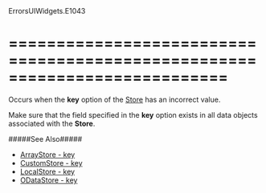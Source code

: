 <!--id-->ErrorsUIWidgets.E1043<!--/id-->
===========================================================================
===========================================================================

<!--shortDescription-->
Occurs when the **key** option of the [Store](/Documentation/Guide/Data_Layer/Data_Layer/#Creating_DataSource/What_Are_Stores) has an incorrect value.
<!--/shortDescription-->

<!--fullDescription-->
Make sure that the field specified in the **key** option exists in all data objects associated with the **Store**.

#####See Also#####
- [ArrayStore - key](/Documentation/ApiReference/Data_Layer/ArrayStore/Configuration/#key)
- [CustomStore - key](/Documentation/ApiReference/Data_Layer/CustomStore/Configuration/#key)
- [LocalStore - key](/Documentation/ApiReference/Data_Layer/CustomStore/Configuration/#key)
- [ODataStore - key](/Documentation/ApiReference/Data_Layer/ODataStore/Configuration/#key)
<!--/fullDescription-->